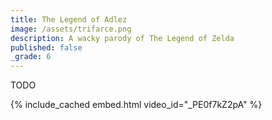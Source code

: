 ```yaml
---
title: The Legend of Adlez
image: /assets/trifarce.png
description: A wacky parody of The Legend of Zelda
published: false
_grade: 6
---
```


TODO

{% include_cached embed.html video_id="_PE0f7kZ2pA" %}
